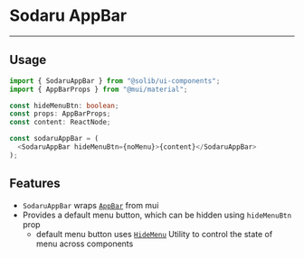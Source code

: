 # Sodaru AppBar

---

## Usage

```typescript
import { SodaruAppBar } from "@solib/ui-components";
import { AppBarProps } from "@mui/material";

const hideMenuBtn: boolean;
const props: AppBarProps;
const content: ReactNode;

const sodaruAppBar = (
  <SodaruAppBar hideMenuBtn={noMenu}>{content}</SodaruAppBar>
);
```

## Features

- `SodaruAppBar` wraps [`AppBar`](https://mui.com/components/app-bar/) from mui
- Provides a default menu button, which can be hidden using `hideMenuBtn` prop
  - default menu button uses [`HideMenu`](../layout/hide-menu) Utility to control the state of menu across components
